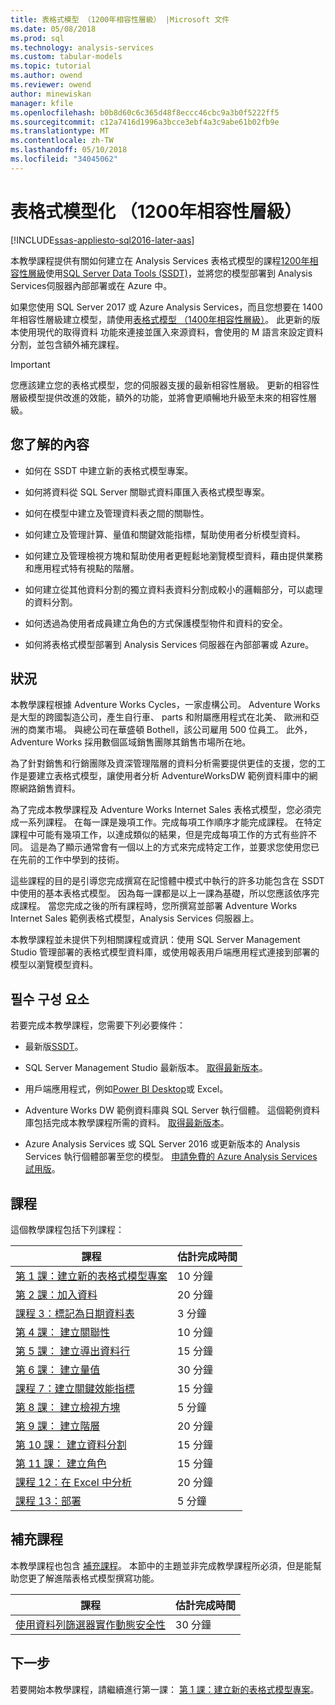 ```yaml
---
title: 表格式模型 （1200年相容性層級） |Microsoft 文件
ms.date: 05/08/2018
ms.prod: sql
ms.technology: analysis-services
ms.custom: tabular-models
ms.topic: tutorial
ms.author: owend
ms.reviewer: owend
author: minewiskan
manager: kfile
ms.openlocfilehash: b0b8d60c6c365d48f8eccc46cbc9a3b0f5222ff5
ms.sourcegitcommit: c12a7416d1996a3bcce3ebf4a3c9abe61b02fb9e
ms.translationtype: MT
ms.contentlocale: zh-TW
ms.lasthandoff: 05/10/2018
ms.locfileid: "34045062"
---
```

# <a name="tabular-modeling-1200-compatibility-level"></a>表格式模型化 （1200年相容性層級）
[!INCLUDE[ssas-appliesto-sql2016-later-aas](../includes/ssas-appliesto-sql2016-later-aas.md)]

本教學課程提供有關如何建立在 Analysis Services 表格式模型的課程[1200年相容性層級](../analysis-services/tabular-models/compatibility-level-for-tabular-models-in-analysis-services.md)使用[SQL Server Data Tools (SSDT)](https://docs.microsoft.com/sql/ssdt/download-sql-server-data-tools-ssdt)，並將您的模型部署到 Analysis Services伺服器內部部署或在 Azure 中。  
 
如果您使用 SQL Server 2017 或 Azure Analysis Services，而且您想要在 1400年相容性層級建立模型，請使用[表格式模型 （1400年相容性層級）](tutorial-tabular-1400/as-adventure-works-tutorial.md)。 此更新的版本使用現代的取得資料 功能來連接並匯入來源資料，會使用的 M 語言來設定資料分割，並包含額外補充課程。

> [!IMPORTANT]
> 您應該建立您的表格式模型，您的伺服器支援的最新相容性層級。 更新的相容性層級模型提供改進的效能，額外的功能，並將會更順暢地升級至未來的相容性層級。
 
  
## <a name="what-you-learn"></a>您了解的內容   
  
-   如何在 SSDT 中建立新的表格式模型專案。
  
-   如何將資料從 SQL Server 關聯式資料庫匯入表格式模型專案。  
  
-   如何在模型中建立及管理資料表之間的關聯性。  
  
-   如何建立及管理計算、量值和關鍵效能指標，幫助使用者分析模型資料。  
  
-   如何建立及管理檢視方塊和幫助使用者更輕鬆地瀏覽模型資料，藉由提供業務和應用程式特有視點的階層。  
  
-   如何建立從其他資料分割的獨立資料表資料分割成較小的邏輯部分，可以處理的資料分割。  
  
-   如何透過為使用者成員建立角色的方式保護模型物件和資料的安全。  
  
-   如何將表格式模型部署到 Analysis Services 伺服器在內部部署或 Azure。  
  
## <a name="scenario"></a>狀況  
本教學課程根據 Adventure Works Cycles，一家虛構公司。 Adventure Works 是大型的跨國製造公司，產生自行車、 parts 和附屬應用程式在北美、 歐洲和亞洲的商業市場。 與總公司在華盛頓 Bothell，該公司雇用 500 位員工。 此外，Adventure Works 採用數個區域銷售團隊其銷售市場所在地。  
  
為了針對銷售和行銷團隊及資深管理階層的資料分析需要提供更佳的支援，您的工作是要建立表格式模型，讓使用者分析 AdventureWorksDW 範例資料庫中的網際網路銷售資料。  
  
為了完成本教學課程及 Adventure Works Internet Sales 表格式模型，您必須完成一系列課程。 在每一課是幾項工作。完成每項工作順序才能完成課程。 在特定課程中可能有幾項工作，以達成類似的結果，但是完成每項工作的方式有些許不同。 這是為了顯示通常會有一個以上的方式來完成特定工作，並要求您使用您已在先前的工作中學到的技術。  
  
這些課程的目的是引導您完成撰寫在記憶體中模式中執行的許多功能包含在 SSDT 中使用的基本表格式模型。 因為每一課都是以上一課為基礎，所以您應該依序完成課程。 當您完成之後的所有課程時，您所撰寫並部署 Adventure Works Internet Sales 範例表格式模型，Analysis Services 伺服器上。  
  
本教學課程並未提供下列相關課程或資訊：使用 SQL Server Management Studio 管理部署的表格式模型資料庫，或使用報表用戶端應用程式連接到部署的模型以瀏覽模型資料。  
  
## <a name="prerequisites"></a>필수 구성 요소  
若要完成本教學課程，您需要下列必要條件：  
  
-   最新版[SSDT](../ssdt/download-sql-server-data-tools-ssdt.md)。

-   SQL Server Management Studio 最新版本。 [取得最新版本](https://docs.microsoft.com/sql/ssms/download-sql-server-management-studio-ssms)。 
  
-   用戶端應用程式，例如[Power BI Desktop](https://powerbi.microsoft.com/desktop/)或 Excel。    
  
-   Adventure Works DW 範例資料庫與 SQL Server 執行個體。 這個範例資料庫包括完成本教學課程所需的資料。 [取得最新版本](https://github.com/Microsoft/sql-server-samples/releases/tag/adventureworks)。  
  

-   Azure Analysis Services 或 SQL Server 2016 或更新版本的 Analysis Services 執行個體部署至您的模型。 [申請免費的 Azure Analysis Services 試用版](https://azure.microsoft.com/services/analysis-services/)。
  
## <a name="lessons"></a>課程  
這個教學課程包括下列課程：  
  
|課程|估計完成時間|  
|----------|------------------------------|  
|[第 1 課：建立新的表格式模型專案](../analysis-services/lesson-1-create-a-new-tabular-model-project.md)|10 分鐘|  
|[第 2 課：加入資料](../analysis-services/lesson-2-add-data.md)|20 分鐘|  
|[課程 3：標記為日期資料表](../analysis-services/lesson-3-mark-as-date-table.md)|3 分鐘|  
|[第 4 課： 建立關聯性](../analysis-services/lesson-4-create-relationships.md)|10 分鐘|  
|[第 5 課： 建立導出資料行](../analysis-services/lesson-5-create-calculated-columns.md)|15 分鐘|
|[第 6 課： 建立量值](../analysis-services/lesson-6-create-measures.md)|30 分鐘|  
|[課程 7：建立關鍵效能指標](../analysis-services/lesson-7-create-key-performance-indicators.md)|15 分鐘|  
|[第 8 課： 建立檢視方塊](../analysis-services/lesson-8-create-perspectives.md)|5 分鐘|  
|[第 9 課： 建立階層](../analysis-services/lesson-9-create-hierarchies.md)|20 分鐘|  
|[第 10 課： 建立資料分割](../analysis-services/lesson-10-create-partitions.md)|15 分鐘|  
|[第 11 課： 建立角色](../analysis-services/lesson-11-create-roles.md)|15 分鐘|  
|[課程 12：在 Excel 中分析](../analysis-services/lesson-12-analyze-in-excel.md)|20 分鐘| 
|[課程 13：部署](../analysis-services/lesson-13-deploy.md)|5 分鐘|  
  
## <a name="supplemental-lessons"></a>補充課程  
本教學課程也包含 [補充課程](http://msdn.microsoft.com/library/2018456f-b4a6-496c-89fb-043c62d8b82e)。 本節中的主題並非完成教學課程所必須，但是能幫助您更了解進階表格式模型撰寫功能。  
  
|課程|估計完成時間|  
|----------|------------------------------|  
|[使用資料列篩選器實作動態安全性](../analysis-services/supplemental-lesson-implement-dynamic-security-by-using-row-filters.md)|30 分鐘|  

  
## <a name="next-step"></a>下一步  
若要開始本教學課程，請繼續進行第一課： [第 1 課：建立新的表格式模型專案](../analysis-services/lesson-1-create-a-new-tabular-model-project.md)。  
  
  
  

